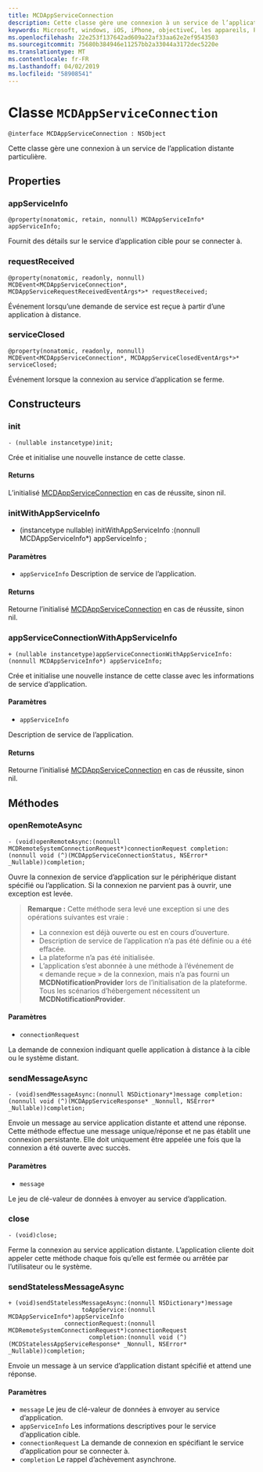 ```yaml
---
title: MCDAppServiceConnection
description: Cette classe gère une connexion à un service de l’application distante particulière.
keywords: Microsoft, windows, iOS, iPhone, objectiveC, les appareils, Project Rome connectés
ms.openlocfilehash: 22e253f137642ad609a22af33aa62e2ef9543503
ms.sourcegitcommit: 75680b384946e11257bb2a33044a3172dec5220e
ms.translationtype: MT
ms.contentlocale: fr-FR
ms.lasthandoff: 04/02/2019
ms.locfileid: "58908541"
---
```

# <a name="class-mcdappserviceconnection"></a>Classe `MCDAppServiceConnection`

```
@interface MCDAppServiceConnection : NSObject
```
Cette classe gère une connexion à un service de l’application distante particulière.

## <a name="properties"></a>Properties

### <a name="appserviceinfo"></a>appServiceInfo
`@property(nonatomic, retain, nonnull) MCDAppServiceInfo* appServiceInfo;`

Fournit des détails sur le service d’application cible pour se connecter à.

### <a name="requestreceived"></a>requestReceived 
`@property(nonatomic, readonly, nonnull) MCDEvent<MCDAppServiceConnection*, MCDAppServiceRequestReceivedEventArgs*>* requestReceived;`

Événement lorsqu’une demande de service est reçue à partir d’une application à distance.

### <a name="serviceclosed"></a>serviceClosed 
`@property(nonatomic, readonly, nonnull) MCDEvent<MCDAppServiceConnection*, MCDAppServiceClosedEventArgs*>* serviceClosed;`

Événement lorsque la connexion au service d’application se ferme.

## <a name="constructors"></a>Constructeurs

### <a name="init"></a>init
`- (nullable instancetype)init;`

Crée et initialise une nouvelle instance de cette classe.

#### <a name="returns"></a>Returns
L’initialisé [MCDAppServiceConnection](MCDAppServiceConnection.md) en cas de réussite, sinon nil.

### <a name="initwithappserviceinfo"></a>initWithAppServiceInfo
- (instancetype nullable) initWithAppServiceInfo :(nonnull MCDAppServiceInfo*) appServiceInfo ;

#### <a name="parameters"></a>Paramètres
* `appServiceInfo` Description de service de l’application.

#### <a name="returns"></a>Returns
Retourne l’initialisé [MCDAppServiceConnection](MCDAppServiceConnection.md) en cas de réussite, sinon nil.

### <a name="appserviceconnectionwithappserviceinfo"></a>appServiceConnectionWithAppServiceInfo
`+ (nullable instancetype)appServiceConnectionWithAppServiceInfo:(nonnull MCDAppServiceInfo*) appServiceInfo;`

Crée et initialise une nouvelle instance de cette classe avec les informations de service d’application.

#### <a name="parameters"></a>Paramètres
* `appServiceInfo` 

Description de service de l’application.

#### <a name="returns"></a>Returns
Retourne l’initialisé [MCDAppServiceConnection](MCDAppServiceConnection.md) en cas de réussite, sinon nil.

## <a name="methods"></a>Méthodes

### <a name="openremoteasync"></a>openRemoteAsync
`- (void)openRemoteAsync:(nonnull MCDRemoteSystemConnectionRequest*)connectionRequest completion:(nonnull void (^)(MCDAppServiceConnectionStatus, NSError* _Nullable))completion;`

Ouvre la connexion de service d’application sur le périphérique distant spécifié ou l’application. Si la connexion ne parvient pas à ouvrir, une exception est levée.

>**Remarque :** Cette méthode sera levé une exception si une des opérations suivantes est vraie :
> * La connexion est déjà ouverte ou est en cours d’ouverture.
> * Description de service de l’application n’a pas été définie ou a été effacée.
> * La plateforme n’a pas été initialisée.
> * L’application s’est abonnée à une méthode à l’événement de « demande reçue » de la connexion, mais n’a pas fourni un **MCDNotificationProvider** lors de l’initialisation de la plateforme. Tous les scénarios d’hébergement nécessitent un **MCDNotificationProvider**.

#### <a name="parameters"></a>Paramètres
* `connectionRequest` 

La demande de connexion indiquant quelle application à distance à la cible ou le système distant.

### <a name="sendmessageasync"></a>sendMessageAsync
`- (void)sendMessageAsync:(nonnull NSDictionary*)message completion:(nonnull void (^)(MCDAppServiceResponse* _Nonnull, NSError* _Nullable))completion;`

Envoie un message au service application distante et attend une réponse.  Cette méthode effectue une message unique/réponse et ne pas établit une connexion persistante.  Elle doit uniquement être appelée une fois que la connexion a été ouverte avec succès.

#### <a name="parameters"></a>Paramètres
* `message` 

Le jeu de clé-valeur de données à envoyer au service d’application.

### <a name="close"></a>close
`- (void)close;`

Ferme la connexion au service application distante. L’application cliente doit appeler cette méthode chaque fois qu’elle est fermée ou arrêtée par l’utilisateur ou le système.

### <a name="sendstatelessmessageasync"></a>sendStatelessMessageAsync
```
+ (void)sendStatelessMessageAsync:(nonnull NSDictionary*)message
                     toAppService:(nonnull MCDAppServiceInfo*)appServiceInfo
                connectionRequest:(nonnull MCDRemoteSystemConnectionRequest*)connectionRequest
                       completion:(nonnull void (^)(MCDStatelessAppServiceResponse* _Nonnull, NSError* _Nullable))completion;
```

Envoie un message à un service d’application distant spécifié et attend une réponse.

#### <a name="parameters"></a>Paramètres
* `message` Le jeu de clé-valeur de données à envoyer au service d’application.
* `appServiceInfo` Les informations descriptives pour le service d’application cible.
* `connectionRequest` La demande de connexion en spécifiant le service d’application pour se connecter à.
* `completion` Le rappel d’achèvement asynchrone.